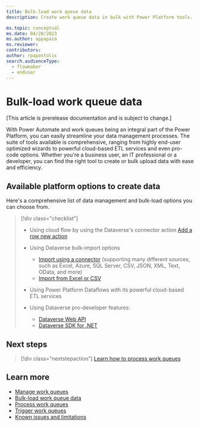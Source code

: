 ```yaml
---
title: Bulk-load work queue data
description: Create work queue data in bulk with Power Platform tools.

ms.topic: conceptual
ms.date: 04/28/2023
ms.author: appapaio
ms.reviewer: 
contributors:
author: rpapostolis
search.audienceType: 
  - flowmaker
  - enduser
---
```

# Bulk-load work queue data

[This article is prerelease documentation and is subject to change.]

With Power Automate and work queues being an integral part of the Power Platform, you can easily streamline your data management processes. The suite of tools available is comprehensive, ranging from highly end-user optimized wizards to powerful cloud-based ETL services and even pro-code options. Whether you're a business user, an IT professional or a developer, you can find the right tool to create or bulk upload data with ease and efficiency.

## Available platform options to create data

Here's a comprehensive list of data management and bulk-load options you can choose from.

> [!div class="checklist"]
>
> * Using cloud flow by using the Dataverse's connector action [Add a row new action](../dataverse/create.md)
> * Using Dataverse bulk-import options
>
>   * [Import using a connector](/power-apps/maker/data-platform/data-platform-import-export#import-using-a-connector) (supporting many different sources, such as Excel, Azure, SQL Server, CSV, JSON, XML, Text, OData, and more)
>   * [Import from Excel or CSV](/power-apps/maker/data-platform/data-platform-import-export#import-from-an-excel-or-csv-file)
> * Using Power Platform Dataflows with its powerful cloud-based ETL services
> * Using Dataverse pro-developer features:
>
>   * [Dataverse Web API](/power-apps/developer/data-platform/webapi/overview)
>   * [Dataverse SDK for .NET](/power-apps/developer/data-platform/developer-tools#dataverse-sdk-for-net)

## Next steps

> [!div class="nextstepaction"]
> [Learn how to process work queues](work-queues-process.md)

## Learn more

* [Manage work queues](work-queues-manage.md)
* [Bulk-load work queue data](work-queues-create-bulk.md)
* [Process work queues](work-queues-process.md)
* [Trigger work queues](work-queues-trigger.md)
* [Known issues and limitations](work-queues-known-limitations.md)
